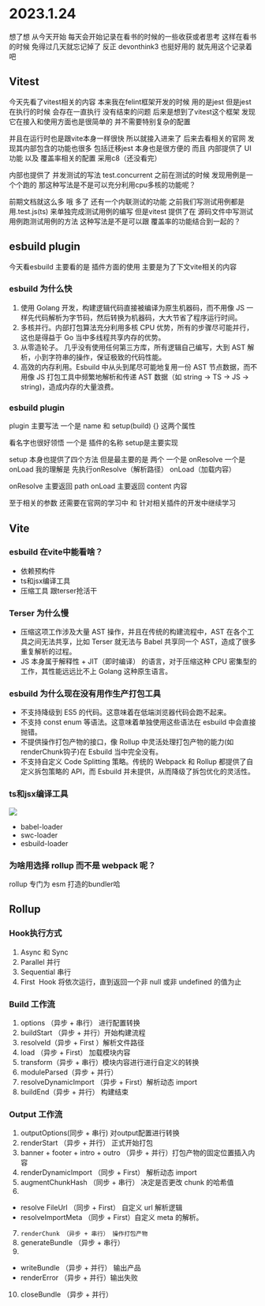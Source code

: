 # 2023.1.24

想了想 从今天开始 每天会开始记录在看书的时候的一些收获或者思考 这样在看书的时候 免得过几天就忘记掉了 反正 devonthink3 也挺好用的 就先用这个记录着吧

## Vitest

今天先看了vitest相关的内容 本来我在felint框架开发的时候 用的是jest 但是jest在执行的时候 会存在一直执行 没有结束的问题 后来是想到了vitest这个框架 发现它在接入和使用方面也是很简单的 并不需要特别复杂的配置

并且在运行时也是跟vite本身一样很快 所以就接入进来了 后来去看相关的官网 发现其内部包含的功能也很多 包括迁移jest 本身也是很方便的 而且 内部提供了 UI 功能 以及 覆盖率相关的配置 采用c8（还没看完）

内部也提供了 并发测试的写法 test.concurrent 之前在测试的时候 发现用例是一个个跑的 那这种写法是不是可以充分利用cpu多核的功能呢？

前期文档就这么多 哦 多了 还有一个内联测试的功能 之前我们写测试用例都是 用.test.js(ts) 来单独完成测试用例的编写 但是vitest 提供了在 源码文件中写测试用例跑测试用例的方法 这种写法是不是可以跟 覆盖率的功能结合到一起的？

## esbuild plugin

今天看esbuild 主要看的是 插件方面的使用 主要是为了下文vite相关的内容

### esbuild 为什么快

1.  使用 Golang 开发，构建逻辑代码直接被编译为原生机器码，而不用像 JS 一样先代码解析为字节码，然后转换为机器码，大大节省了程序运行时间。 
2.  多核并行。内部打包算法充分利用多核 CPU 优势，所有的步骤尽可能并行，这也是得益于 Go 当中多线程共享内存的优势。 
3.  从零造轮子。 几乎没有使用任何第三方库，所有逻辑自己编写，大到 AST 解析，小到字符串的操作，保证极致的代码性能。 
4.  高效的内存利用。Esbuild 中从头到尾尽可能地复用一份 AST 节点数据，而不用像 JS 打包工具中频繁地解析和传递 AST 数据（如 string -> TS -> JS -> string)，造成内存的大量浪费。 

### esbuild plugin

plugin 主要写法 一个是 name 和 setup(build) {} 这两个属性

看名字也很好领悟 一个是 插件的名称 setup是主要实现

setup 本身也提供了四个方法 但是最主要的是 两个 一个是 onResolve 一个是 onLoad 我的理解是 先执行onResolve（解析路径） onLoad（加载内容）

onResolve 主要返回 path
onLoad 主要返回 content 内容

至于相关的参数 还需要在官网的学习中 和 针对相关插件的开发中继续学习

## Vite

### esbuild 在vite中能看啥？

- 依赖预构件
- ts和jsx编译工具
- 压缩工具 跟terser抢活干

### Terser 为什么慢

- 压缩这项工作涉及大量 AST 操作，并且在传统的构建流程中，AST 在各个工具之间无法共享，比如 Terser 就无法与 Babel 共享同一个 AST，造成了很多重复解析的过程。
- JS 本身属于解释性 + JIT（即时编译） 的语言，对于压缩这种 CPU 密集型的工作，其性能远远比不上 Golang 这种原生语言。

### esbuild 为什么现在没有用作生产打包工具

- 不支持降级到 ES5 的代码。这意味着在低端浏览器代码会跑不起来。
- 不支持 const enum 等语法。这意味着单独使用这些语法在 esbuild 中会直接抛错。
- 不提供操作打包产物的接口，像 Rollup 中灵活处理打包产物的能力(如renderChunk钩子)在 Esbuild 当中完全没有。
- 不支持自定义 Code Splitting 策略。传统的 Webpack 和 Rollup 都提供了自定义拆包策略的 API，而 Esbuild 并未提供，从而降级了拆包优化的灵活性。

### ts和jsx编译工具

![](https://datastation.multiprocess.io/react-benchmark-small.png#id=D4EQV&originHeight=1024&originWidth=2048&originalType=binary&ratio=1&rotation=0&showTitle=false&status=done&style=none&title=)

- babel-loader
- swc-loader
- esbuild-loader

### 为啥用选择 rollup 而不是 webpack 呢？

rollup 专门为 esm 打造的bundler哈

## Rollup

### Hook执行方式

1. Async 和 Sync
2. Parallel 并行
3. Sequential 串行
4. First  Hook 将依次运行，直到返回一个非 null 或非 undefined 的值为止

### Build 工作流

1. options （异步 + 串行） 进行配置转换
2. buildStart （异步 + 并行）开始构建流程
3. resolveId（异步 + First ）解析文件路径
4. load （异步 + First） 加载模块内容
5. transform（异步 + 串行）模块内容进行进行自定义的转换
6. moduleParsed（异步 + 并行）
7. resolveDynamicImport （异步 + First）解析动态 import
8. buildEnd（异步 + 并行） 构建结束

### Output 工作流

1. outputOptions(同步 + 串行) 对output配置进行转换
2. renderStart （异步 + 并行） 正式开始打包
3. banner + footer + intro + outro （异步 + 并行）打包产物的固定位置插入内容
4. renderDynamicImport （同步 + First） 解析动态 import
5. augmentChunkHash （同步 + 串行） 决定是否更改 chunk 的哈希值
6. 


- resolve FileUrl （同步 + First） 自定义 url 解析逻辑
- resolveImportMeta （同步 + First）自定义 meta 的解析。

7. `renderChunk （异步 + 串行） 操作打包产物`
8. generateBundle （异步 + 串行）
9. 


- writeBundle （异步 + 并行） 输出产品
- renderError （异步 + 并行）输出失败

10. closeBundle （异步 + 并行）
